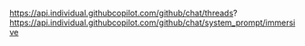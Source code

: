 https://api.individual.githubcopilot.com/github/chat/threads?
https://api.individual.githubcopilot.com/github/chat/system_prompt/immersive